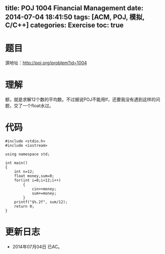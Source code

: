 title: POJ 1004 Financial Management
date: 2014-07-04 18:41:50
tags: [ACM, POJ, 模拟, C/C++]
categories: Exercise
toc: true
---
# 题目
源地址：http://poj.org/problem?id=1004

# 理解
额，就是求解12个数的平均数。不过据说POJ不能用lf，还要我没有遇到这样的问题，交了一个float水过。

<!-- more -->

# 代码
```
#include <stdio.h>
#include <iostream>

using namespace std;

int main()
{
	int n=12;
	float money,sum=0;
	for(int i=0;i<12;i++)
		{
			cin>>money;
			sum+=money;
		}
	printf("$%.2f", sum/12);
	return 0;
}
```

# 更新日志
- 2014年07月04日  已AC。